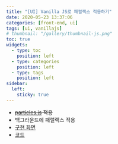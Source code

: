 ```yaml
---
title: "[UI] Vanilla JS로 패럴랙스 적용하기"
date: 2020-05-23 13:37:06
categories: [front-end, ui]
tags: [ui, vanillajs]
# thumbnail: "/gallery/thumbnail-js.png"
toc: true
widgets:
  - type: toc
    position: left
  - type: categories
    position: left
  - type: tags
    position: left
sidebar:
  left:
    sticky: true
---
```


* <del>[particles.js](https://vincentgarreau.com/particles.js/) 적용</dle>
* 백그라운드에 패럴랙스 적용
* [구현 화면](https://recordboy.github.io/ui/parallax-scroll/)  
* [코드](https://github.com/recordboy/ui/tree/master/parallax-scroll)

<!-- more -->

